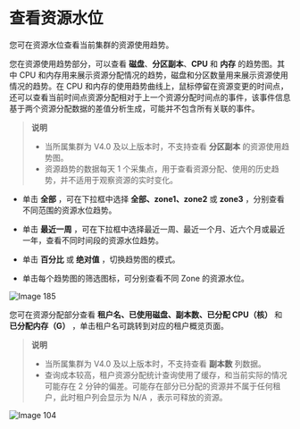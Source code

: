 # 查看资源水位

您可在资源水位查看当前集群的资源使用趋势。

您在资源使用趋势部分，可以查看 **磁盘**、**分区副本**、**CPU** 和 **内存** 的趋势图。其中 CPU 和内存用来展示资源分配情况的趋势，磁盘和分区数量用来展示资源使用情况的趋势。在 CPU 和内存的使用趋势曲线上，鼠标停留在资源变更的时间点，还可以查看当前时间点资源分配相对于上一个资源分配时间点的事件，该事件信息基于两个资源分配数据的差值分析生成，可能并不包含所有关联的事件。

> **说明**
>
> * 当所属集群为 V4.0 及以上版本时，不支持查看 **分区副本** 的资源使用趋势图。
> * 资源趋势的数据每天 1 个采集点，用于查看资源分配、使用的历史趋势，并不适用于观察资源的实时变化。

* 单击 **全部** ，可在下拉框中选择 **全部、zone1、zone2** 或 **zone3** ，分别查看不同范围的资源水位趋势。

* 单击 **最近一周** ，可在下拉框中选择最近一周、最近一个月、近六个月或最近一年，查看不同时间段的资源水位趋势。

* 单击 **百分比** 或 **绝对值** ，切换趋势图的模式。

* 单击每个趋势图的筛选图标，可分别查看不同 Zone 的资源水位。

![Image 185](https://help-static-aliyun-doc.aliyuncs.com/assets/img/zh-CN/6236199461/p429919.png)

您可在资源分配部分查看 **租户名、已使用磁盘、副本数、已分配 CPU（核）** 和 **已分配内存（G）** ，单击租户名可跳转到对应的租户概览页面。

> **说明**
>
> * 当所属集群为 V4.0 及以上版本时，不支持查看 **副本数** 列数据。
> * 查询成本较高，租户资源分配统计查询使用了缓存，和当前实际的情况可能存在 2 分钟的偏差。可能存在部分已分配的资源并不属于任何租户，此时租户列会显示为 N/A ，表示可释放的资源。

![Image 104](https://help-static-aliyun-doc.aliyuncs.com/assets/img/zh-CN/6236199461/p429921.png)
